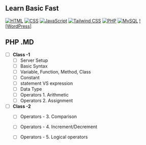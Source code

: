 ## Learn Basic Fast
[![HTML]()]()
[![CSS]()]()
[![JavaScript]()]()
[![Tailwind CSS]()]()
[![PHP](https://img.shields.io/badge/-PHP-777BB4?style=flat-square&logo=php&logoColor=white)](https://github.com/WebDesignWithRaihan/Learn-Basic-Fast/blob/main/assets/07.PHP/README.md)
[![MySQL]()]()
[![WordPress]]()


## PHP .MD
- [ ] **Class -1**
    - [ ] Server Setup
    - [ ] Basic Syntax
    - [ ] Variable, Function, Method, Class
    - [ ] Constant 
    - [ ] statement VS expression 
    - [ ] Data Type
    - [ ] Operators 1. Arithmetic
    - [ ] Operators 2. Assignment
- [ ] **Class -2**
    - [ ] Operators - 3. Comparison
    - [ ] Operators - 4. Increment/Decrement 
    - [ ] Operators - 5. Logical operators 
   